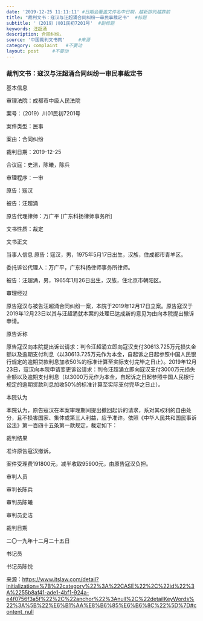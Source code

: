 ```yaml
---
date: '2019-12-25 11:11:11' #日期会覆盖文件名中日期，越新排列越靠前
title: "裁判文书：寇汉与汪超涌合同纠纷一审民事裁定书"  #标题
subtitle: '（2019）川01民初7201号'  #副标题
keywords: 汪超涌
description: 合同纠纷。
source: '中国裁判文书网'     #来源
category: complaint   #不要动
layout: post     #不要动
---
```


### 裁判文书：寇汉与汪超涌合同纠纷一审民事裁定书

基本信息

审理法院：成都市中级人民法院

案号：（2019）川01民初7201号

案件类型：民事

案由：合同纠纷

裁判日期：2019-12-25

合议庭：史洁，陈曦，陈兵  

审理程序：一审

原告：寇汉   

被告：汪超涌    

原告代理律师：万广平 [广东科扬律师事务所]    

文书性质：裁定

文书正文

当事人信息
原告：寇汉，男，1975年5月17日出生，汉族，住成都市青羊区。

委托诉讼代理人：万广平，广东科扬律师事务所律师。

被告：汪超涌，男，1965年1月26日出生，汉族，住北京市朝阳区。

审理经过

原告寇汉与被告汪超涌合同纠纷一案，本院于2019年12月17日立案。原告寇汉于2019年12月23日以其与汪超涌就本案的处理已达成新的意见为由向本院提出撤诉申请。

原告诉称

原告寇汉向本院提出诉讼请求：判令汪超涌立即向寇汉支付30613.725万元损失金额以及逾期支付利息（以30613.725万元作为本金，自起诉之日起参照中国人民银行规定的逾期贷款利息加收50%的标准计算至实际支付完毕之日止）。2019年12月23日，寇汉向本院申请变更诉讼请求：判令汪超涌立即向寇汉支付3000万元损失金额以及逾期支付利息（以3000万元作为本金，自起诉之日起参照中国人民银行规定的逾期贷款利息加收50%的标准计算至实际支付完毕之日止）。

本院认为

本院认为，原告寇汉在本案审理期间提出撤回起诉的请求，系对其权利的自由处分，且不损害国家、集体或第三人利益，应予准许。依照《中华人民共和国民事诉讼法》第一百四十五条第一款规定，裁定如下：

裁判结果

准许原告寇汉撤诉。

案件受理费191800元，减半收取95900元，由原告寇汉负担。

审判人员

审判长陈兵

审判员陈曦

审判员史洁

裁判日期

二〇一九年十二月二十五日

书记员

书记员陈悦

来源：https://www.itslaw.com/detail?initialization=%7B%22category%22%3A%22CASE%22%2C%22id%22%3A%2255b8af41-ade1-4bf1-924a-e4f0756f3a5f%22%2C%22anchor%22%3Anull%2C%22detailKeyWords%22%3A%5B%22%E6%B1%AA%E8%B6%85%E6%B6%8C%22%5D%7D#content_null
